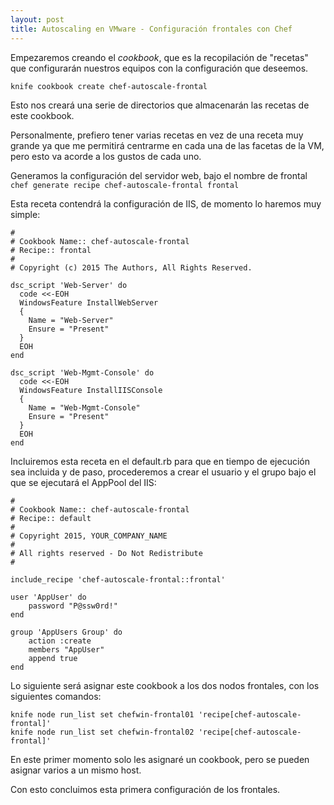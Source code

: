 ```yaml
---
layout: post
title: Autoscaling en VMware - Configuración frontales con Chef
---
```


Empezaremos creando el *cookbook*, que es la recopilación de "recetas" que configurarán nuestros equipos con la configuración que deseemos.

```knife cookbook create chef-autoscale-frontal```

Esto nos creará una serie de directorios que almacenarán las recetas de este cookbook.

Personalmente, prefiero tener varias recetas en vez de una receta muy grande ya que me permitirá centrarme en cada una de las facetas de la VM, pero esto va acorde a los gustos de cada uno.

Generamos la configuración del servidor web, bajo el nombre de frontal
```chef generate recipe chef-autoscale-frontal frontal```

Esta receta contendrá la configuración de IIS, de momento lo haremos muy simple:

```
#
# Cookbook Name:: chef-autoscale-frontal
# Recipe:: frontal
#
# Copyright (c) 2015 The Authors, All Rights Reserved.

dsc_script 'Web-Server' do
  code <<-EOH
  WindowsFeature InstallWebServer
  {
    Name = "Web-Server"
    Ensure = "Present"
  }
  EOH
end

dsc_script 'Web-Mgmt-Console' do
  code <<-EOH
  WindowsFeature InstallIISConsole
  {
    Name = "Web-Mgmt-Console"
    Ensure = "Present"
  }
  EOH
end
```

Incluiremos esta receta en el default.rb para que en tiempo de ejecución sea incluida y de paso, procederemos a crear el usuario y el grupo bajo el que se ejecutará el AppPool del IIS:

```
#
# Cookbook Name:: chef-autoscale-frontal
# Recipe:: default
#
# Copyright 2015, YOUR_COMPANY_NAME
#
# All rights reserved - Do Not Redistribute
#

include_recipe 'chef-autoscale-frontal::frontal'

user 'AppUser' do
	password "P@ssw0rd!"
end

group 'AppUsers Group' do
	action :create
	members "AppUser"
	append true
end
```

Lo siguiente será asignar este cookbook a los dos nodos frontales, con los siguientes comandos:

```
knife node run_list set chefwin-frontal01 'recipe[chef-autoscale-frontal]'
knife node run_list set chefwin-frontal02 'recipe[chef-autoscale-frontal]'
```
En este primer momento solo les asignaré un cookbook, pero se pueden asignar varios a un mismo host.

Con esto concluimos esta primera configuración de los frontales.